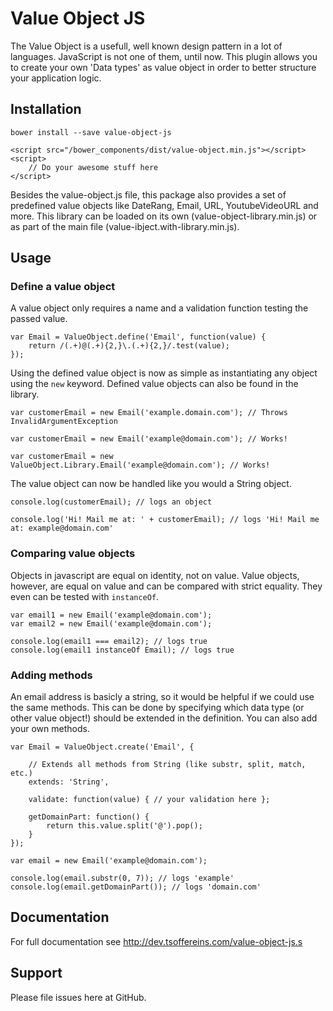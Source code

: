 # Value Object JS
The Value Object is a usefull, well known design pattern in a lot of languages. JavaScript is not one of them, until now. This plugin allows you to create your own 'Data types' as value object in order to better structure your application logic.

## Installation
`bower install --save value-object-js`

```
<script src="/bower_components/dist/value-object.min.js"></script>
<script>
	// Do your awesome stuff here
</script>
```

Besides the value-object.js file, this package also provides a set of predefined value objects like DateRang, Email, URL, YoutubeVideoURL and more. This library can be loaded on its own (value-object-library.min.js) or as part of the main file (value-ibject.with-library.min.js).

## Usage

### Define a value object

A value object only requires a name and a validation function testing the passed value.

```
var Email = ValueObject.define('Email', function(value) {
	return /(.+)@(.+){2,}\.(.+){2,}/.test(value);
});
```

Using the defined value object is now as simple as instantiating any object using the `new` keyword. Defined value objects can also be found in the library. 

```
var customerEmail = new Email('example.domain.com'); // Throws InvalidArgumentException

var customerEmail = new Email('example@domain.com'); // Works!

var customerEmail = new ValueObject.Library.Email('example@domain.com'); // Works!
```

The value object can now be handled like you would a String object.

```
console.log(customerEmail); // logs an object

console.log('Hi! Mail me at: ' + customerEmail); // logs 'Hi! Mail me at: example@domain.com'
```

### Comparing value objects

Objects in javascript are equal on identity, not on value. Value objects, however, are equal on value and can be compared with strict equality. They even can be tested with `instanceOf`. 

```
var email1 = new Email('example@domain.com');
var email2 = new Email('example@domain.com');

console.log(email1 === email2); // logs true
console.log(email1 instanceOf Email); // logs true
```

### Adding methods

An email address is basicly a string, so it would be helpful if we could use the same methods. This can be done by specifying which data type (or other value object!) should be extended in the definition. You can also add your own methods.

```
var Email = ValueObject.create('Email', {

	// Extends all methods from String (like substr, split, match, etc.)
	extends: 'String',
	
	validate: function(value) { // your validation here };
	
	getDomainPart: function() {
		return this.value.split('@').pop();
	}
});

var email = new Email('example@domain.com');

console.log(email.substr(0, 7)); // logs 'example'
console.log(email.getDomainPart()); // logs 'domain.com'
```

## Documentation

For full documentation see http://dev.tsoffereins.com/value-object-js.s

## Support

Please file issues here at GitHub.
